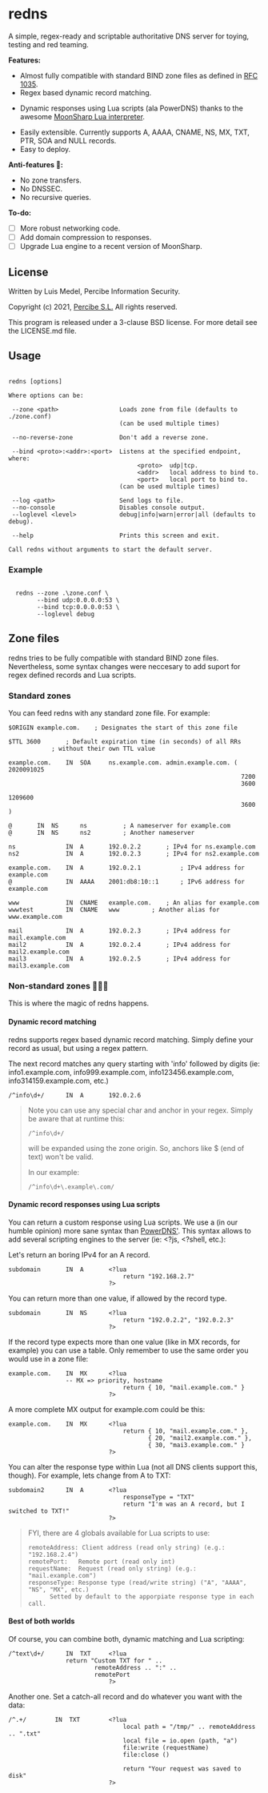 ﻿# redns

A simple, regex-ready and scriptable authoritative DNS server for toying, testing and red teaming.

**Features:**
* Almost fully compatible with standard BIND zone files as defined in [RFC 1035](https://datatracker.ietf.org/doc/html/rfc1035).
* Regex based dynamic record matching.
+ Dynamic responses using Lua scripts (ala PowerDNS) thanks to the awesome [MoonSharp Lua interpreter](https://github.com/moonsharp-devs/moonsharp).
* Easily extensible. Currently supports A, AAAA, CNAME, NS, MX, TXT, PTR, SOA and NULL records.
* Easy to deploy.

**Anti-features 🙂:**
* No zone transfers.
* No DNSSEC.
* No recursive queries.

**To-do:**
- [ ] More robust networking code.
- [ ] Add domain compression to responses.
- [ ] Upgrade Lua engine to a recent version of MoonSharp.

## License

Written by Luis Medel, Percibe Information Security.

Copyright (c) 2021, [Percibe S.L.](https://percibe.net)
All rights reserved.

This program is released under a 3-clause BSD license. For more detail see the LICENSE.md file.

## Usage

```console

redns [options]

Where options can be:

 --zone <path>                 Loads zone from file (defaults to ./zone.conf)
                               (can be used multiple times)

 --no-reverse-zone             Don't add a reverse zone.

 --bind <proto>:<addr>:<port>  Listens at the specified endpoint, where:
                                    <proto>  udp|tcp.
                                    <addr>   local address to bind to.
                                    <port>   local port to bind to.
                               (can be used multiple times)

 --log <path>                  Send logs to file.
 --no-console                  Disables console output.
 --loglevel <level>            debug|info|warn|error|all (defaults to debug).

 --help                        Prints this screen and exit.

Call redns without arguments to start the default server.

```

### Example

```console

  redns --zone .\zone.conf \
        --bind udp:0.0.0.0:53 \
        --bind tcp:0.0.0.0:53 \
        --loglevel debug

```

## Zone files

redns tries to be fully compatible with standard BIND zone files. Nevertheless, some syntax changes were neccesary to add suport for regex defined records and Lua scripts.

### Standard zones

You can feed redns with any standard zone file. For example:

```console
$ORIGIN example.com.	; Designates the start of this zone file

$TTL 3600		; Default expiration time (in seconds) of all RRs
			; without their own TTL value

example.com.    IN  SOA     ns.example.com. admin.example.com. ( 2020091025
                                                                 7200
                                                                 3600
                                                                 1209600
                                                                 3600 )

@		IN  NS      ns			; A nameserver for example.com
@		IN  NS      ns2			; Another nameserver

ns              IN  A       192.0.2.2		; IPv4 for ns.example.com
ns2             IN  A       192.0.2.3		; IPv4 for ns2.example.com

example.com.    IN  A       192.0.2.1       	; IPv4 address for example.com
@               IN  AAAA    2001:db8:10::1  	; IPv6 address for example.com

www             IN  CNAME   example.com.	; An alias for example.com
wwwtest         IN  CNAME   www			; Another alias for www.example.com

mail            IN  A       192.0.2.3		; IPv4 address for mail.example.com
mail2           IN  A       192.0.2.4		; IPv4 address for mail2.example.com
mail3           IN  A       192.0.2.5		; IPv4 address for mail3.example.com
```

### Non-standard zones 🧙🏼‍♂️

This is where the magic of redns happens.

#### Dynamic record matching

redns supports regex based dynamic record matching. Simply define your record as usual, but using a regex pattern.

The next record matches any query starting with 'info' followed by digits (ie: info1.example.com, info999.example.com, info123456.example.com, info314159.example.com, etc.)

```
/^info\d+/      IN  A       192.0.2.6
```

> Note you can use any special char and anchor in your regex. Simply be aware that at runtime this:
>
>```
>/^info\d+/
>```
>will be expanded using the zone origin. So, anchors like $ (end of text) won't be valid.
>
>In our example: 
>```
>/^info\d+\.example\.com/
>```

#### Dynamic record responses using Lua scripts

You can return a custom response using Lua scripts. We use a (in our humble opinion) more sane syntax than [PowerDNS'](https://powerdns.com). This syntax allows to add several scripting engines to the server (ie: <?js, <?shell, etc.):

Let's return an boring IPv4 for an A record.

```
subdomain       IN  A       <?lua
                                return "192.168.2.7"
                            ?>
```

You can return more than one value, if allowed by the record type.
```
subdomain       IN  NS      <?lua
                                return "192.0.2.2", "192.0.2.3"
                            ?>
```

If the record type expects more than one value (like in MX records, for example) you can use a table. Only remember to use the same order you would use in a zone file:
```
example.com.    IN  MX      <?lua
				-- MX => priority, hostname
                                return { 10, "mail.example.com." }
                            ?>
```

A more complete MX output for example.com could be this:
```
example.com.    IN  MX      <?lua
                                return { 10, "mail.example.com." },
                                       { 20, "mail2.example.com." },
                                       { 30, "mai3.example.com." }
                            ?>
```

You can alter the response type within Lua (not all DNS clients support this, though). For example, lets change from A to TXT:

```
subdomain2      IN  A       <?lua
                                responseType = "TXT"
                                return "I'm was an A record, but I switched to TXT!"
                            ?>
```
> FYI, there are 4 globals available for Lua scripts to use:
>```
>remoteAddress:	Client address (read only string) (e.g.: "192.168.2.4")
> remotePort:	Remote port (read only int)
> requestName:	Request (read only string) (e.g.: "mail.example.com")
> responseType:	Response type (read/write string) ("A", "AAAA", "NS", "MX", etc.)
> 	 	Setted by default to the apporpiate response type in each call.
> ```

#### Best of both worlds
Of course, you can combine both, dynamic matching and Lua scripting:

```
/^text\d+/      IN  TXT     <?lua
				return "Custom TXT for " ..
						remoteAddress .. ":" ..
						remotePort
                            ?>
```

Another one. Set a catch-all record and do whatever you want with the data:

```
/^.+/        IN  TXT        <?lua  
                                local path = "/tmp/" .. remoteAddress .. ".txt"
                                local file = io.open (path, "a")
                                file:write (requestName)
                                file:close ()

                                return "Your request was saved to disk"
                            ?>
```
